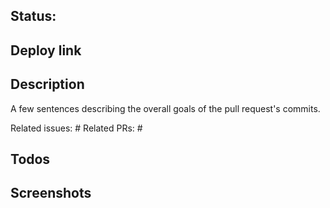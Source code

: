 <!--
WELCOME TO OUR PULL REQUEST TEMPLATE! :partyparrot:
Not all sections apply, feel free to delete as appropriate.
-->

## Status: 
<!--
:rocket: Ready
:construction: In development
:no_entry_sign: Do not merge
-->


## Deploy link
<!--
cd frontend && now --public
TBA: backend deployment
-->


## Description
A few sentences describing the overall goals of the pull request's commits.

Related issues: #<number>
Related PRs: #<number>


## Todos
<!--
- [ ] Tests
- [ ] Documentation
-->


## Screenshots
<!--
Mac OS Screenshots: ctrl + shift + cmd + 3 (entire screen) or 4 (selection of screen), then paste in editor
Mac OS GIFs: Try using Kap
Linux/Windows: Ctrl + Alt + PrintScreen (of a window) or Ctrl + Shift + PrintScreen (selection of screen), then paste in editor
-->
